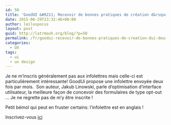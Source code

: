 ```yaml
---
id: 50
title: 'GoodUI &#8211; Recevoir de bonnes pratiques de création d&rsquo;UI deux fois par mois'
date: 2015-06-29T23:32:46+00:00
author: leiluspocus
layout: post
guid: http://latrmouh.org/blog/?p=50
permalink: /fr/goodui-recevoir-de-bonnes-pratiques-de-creation-dui-deux-fois-par-mois/
categories:
  - UX
tags:
  - ui
  - ux design
---
```

Je ne m&rsquo;inscris généralement pas aux infolettres mais celle-ci est particulièrement intéressante! GoodUi propose une infolettre envoyée deux fois par mois.  Son auteur, Jakub Linowski, parle d&rsquo;optimisation d&rsquo;interface utilisateur, la meilleure façon de concevoir des formulaires de type opt-out &#8230; Je ne regrette pas de m&rsquo;y être inscrite !

Petit bémol qui peut en fruster certains: l&rsquo;infolettre est en anglais !

Inscrivez-vous [ici](http://goodui.org/)

<!-- AddThis Advanced Settings generic via filter on the_content -->

<!-- AddThis Share Buttons generic via filter on the_content -->